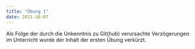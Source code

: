 ```yaml
---
title: "Übung 1"
date: 2021-10-07
---
```


Als Folge der durch die Unkenntnis zu Git(hub) verursachte Verzögerungen im Unterricht wurde der Inhalt der ersten Übung verkürzt.
